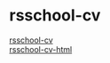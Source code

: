 # rsschool-cv
[rsschool-cv](https://kozandre.github.io/rsschool-cv/cv)  
[rsschool-cv-html](https://kozandre.github.io/rsschool-cv/)
